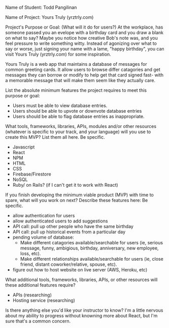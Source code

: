Name of Student: Todd Pangilinan

Name of Project: Yours Truly (yrztrly.com)

Project's Purpose or Goal: (What will it do for users?)
At the workplace, has someone passed you an evelope with a birthday card and you draw a blank on what to say? Maybe you notice how creative Bob's note was, and you feel pressure to write something witty. Instead of agonizing over what to say or worse, just signing your name with a lame, "happy birthday", you can visit Yours Truly (yrztrly.com) for some inspiration. 

Yours Truly is a web app that maintains a database of messages for common greeting cards. It allow users to browse differ catagories and get messages they can borrow or modify to help get that card signed fast- with a memorable message that will make them seem like they actually care.

List the absolute minimum features the project requires to meet this purpose or goal:
* Users must be able to view database entries.
* Users should be able to upvote or downvote database entries
* Users should be able to flag database entries as inappropriate.

What tools, frameworks, libraries, APIs, modules and/or other resources (whatever is specific to your track, and your language) will you use to create this MVP? List them all here. Be specific.
* Javascript
* React
* NPM
* HTML
* CSS
* Firebase/Firestore
* NoSQL
* Ruby/ on Rails? (if I can't get it to work with React)


If you finish developing the minimum viable product (MVP) with time to spare, what will you work on next? Describe these features here: Be specific.
* allow authentication for users
* allow authenticated users to add suggestions
* API call: pull up other people who have the same birthday
* API call: pull up historical events from a particular day
* pending volume of database: 
  * Make different catagories available/searchable for users (ie, serious message, funny, ambigious, birthday, anniversary, new employee, loss, etc).
  * Make different relationships available/searchable for users (ie, close friend, distant coworker/relative, spouse, etc).
* figure out how to host website on live server (AWS, Heroku, etc)

What additional tools, frameworks, libraries, APIs, or other resources will these additional features require?
* APIs (researching)
* Hosting service (researching)

Is there anything else you'd like your instructor to know?
I'm a little nervous about my ability to progress without knowning more about React, but I'm sure that's a common concern.